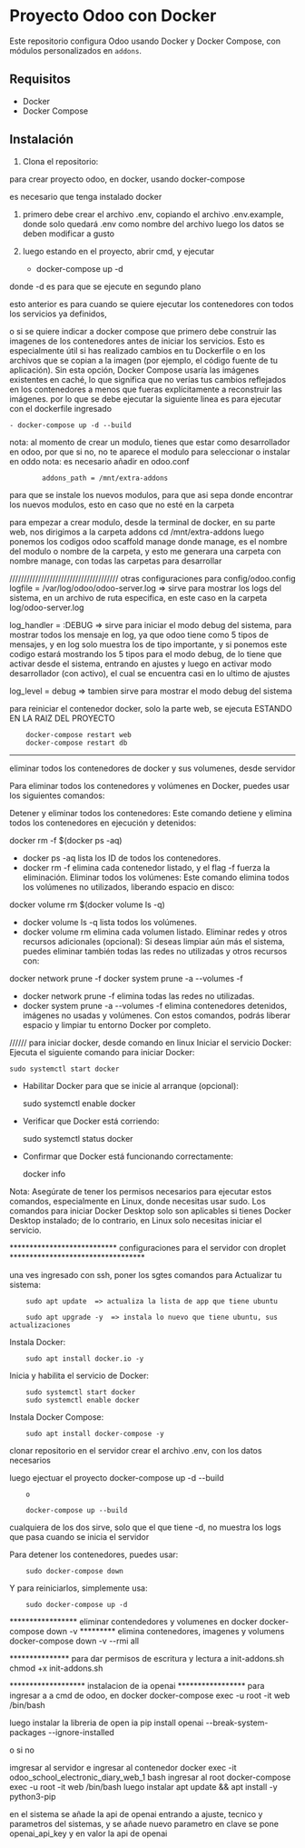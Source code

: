 # Proyecto Odoo con Docker

Este repositorio configura Odoo usando Docker y Docker Compose, con módulos personalizados en `addons`.

## Requisitos

- Docker
- Docker Compose

## Instalación

1. Clona el repositorio:

para crear proyecto odoo, en docker, usando docker-compose

es necesario que tenga instalado docker
1. primero debe crear el archivo .env, copiando el archivo .env.example, donde solo quedará .env como nombre del archivo
luego los datos se deben modificar a gusto

2. luego estando en el proyecto, abrir cmd, y ejecutar 
    
    - docker-compose up -d

donde -d es para que se ejecute en segundo plano

esto anterior es para cuando se quiere ejecutar los contenedores con todos los servicios ya definidos,

o si se quiere indicar a docker compose que primero debe construir las imagenes de los contenedores antes de iniciar los servicios. Esto es especialmente útil si has realizado cambios en tu Dockerfile o en los archivos que se copian a la imagen (por ejemplo, el código fuente de tu aplicación). Sin esta opción, Docker Compose usaría las imágenes existentes en caché, lo que significa que no verías tus cambios reflejados en los contenedores a menos que fueras explícitamente a reconstruir las imágenes.
por lo que se debe ejecutar la siguiente linea es para ejecutar con el dockerfile ingresado
    
    - docker-compose up -d --build


nota: al momento de crear un modulo, tienes que estar como desarrollador en odoo, por que si no, no te aparece el modulo para seleccionar o instalar en oddo
nota: es necesario añadir en odoo.conf

			addons_path = /mnt/extra-addons

para que se instale los nuevos modulos, para que asi sepa donde encontrar los nuevos modulos, esto en caso que no esté en la carpeta

para empezar a crear modulo, desde la terminal de docker, en su parte web, nos dirigimos a la carpeta addons
	cd /mnt/extra-addons
luego ponemos los codigos
	odoo scaffold manage
donde manage, es el nombre del modulo o nombre de la carpeta, y esto me generara una carpeta con nombre manage, con todas las carpetas para desarrollar


//////////////////////////////////////
otras configuraciones para config/odoo.config
logfile = /var/log/odoo/odoo-server.log => sirve para mostrar los logs del sistema, en un archivo de ruta especifica, en este caso en la carpeta log/odoo-server.log

log_handler = :DEBUG => sirve para iniciar el modo debug del sistema, para mostrar todos los mensaje en log, ya que odoo tiene como 5 tipos de mensajes, y en log solo muestra los de tipo importante, y si ponemos este codigo estará mostrando los 5 tipos
para el modo debug, de lo tiene que activar desde el sistema, entrando en ajustes y luego en activar modo desarrollador (con activo), el cual se encuentra casi en lo ultimo de ajustes

log_level = debug   => tambien sirve para mostrar el modo debug del sistema






para reiniciar el contenedor docker, solo la parte web, se ejecuta
ESTANDO EN LA RAIZ DEL PROYECTO
        
        docker-compose restart web
        docker-compose restart db



----------------------------------------------------------------------------------------------
eliminar todos los contenedores de docker y sus volumenes, desde servidor

Para eliminar todos los contenedores y volúmenes en Docker, puedes usar los siguientes comandos:

Detener y eliminar todos los contenedores: Este comando detiene y elimina todos los contenedores en ejecución y detenidos:

docker rm -f $(docker ps -aq)

* docker ps -aq lista los ID de todos los contenedores.
* docker rm -f elimina cada contenedor listado, y el flag -f fuerza la eliminación.
Eliminar todos los volúmenes: Este comando elimina todos los volúmenes no utilizados, liberando espacio en disco:

docker volume rm $(docker volume ls -q)
* docker volume ls -q lista todos los volúmenes.
* docker volume rm elimina cada volumen listado.
Eliminar redes y otros recursos adicionales (opcional): Si deseas limpiar aún más el sistema, puedes eliminar también todas las redes no utilizadas y otros recursos con:

docker network prune -f
docker system prune -a --volumes -f
* docker network prune -f elimina todas las redes no utilizadas.
* docker system prune -a --volumes -f elimina contenedores detenidos, imágenes no usadas y volúmenes.
Con estos comandos, podrás liberar espacio y limpiar tu entorno Docker por completo.

////// para iniciar docker, desde comando en linux
Iniciar el servicio Docker: Ejecuta el siguiente comando para iniciar Docker:

    sudo systemctl start docker
* Habilitar Docker para que se inicie al arranque (opcional):

    sudo systemctl enable docker

* Verificar que Docker está corriendo:

    sudo systemctl status docker

* Confirmar que Docker está funcionando correctamente:

    docker info

Nota:
Asegúrate de tener los permisos necesarios para ejecutar estos comandos, especialmente en Linux, donde necesitas usar sudo.
Los comandos para iniciar Docker Desktop solo son aplicables si tienes Docker Desktop instalado; de lo contrario, en Linux solo necesitas iniciar el servicio.


*************************** configuraciones para el servidor con droplet **********************************

una ves ingresado con ssh, poner los sgtes comandos para Actualizar tu sistema:
        
        sudo apt update  => actualiza la lista de app que tiene ubuntu

		sudo apt upgrade -y  => instala lo nuevo que tiene ubuntu, sus actualizaciones

Instala Docker:

        sudo apt install docker.io -y
Inicia y habilita el servicio de Docker:

        sudo systemctl start docker
        sudo systemctl enable docker
Instala Docker Compose:

        sudo apt install docker-compose -y

clonar repositorio en el servidor
crear el archivo .env, con los datos necesarios

luego ejectuar el proyecto
        docker-compose up -d --build

        o

        docker-compose up --build
cualquiera de los dos sirve, solo que el que tiene -d, no muestra los logs que pasa cuando se inicia el servidor


Para detener los contenedores, puedes usar:

        sudo docker-compose down

Y para reiniciarlos, simplemente usa:

        sudo docker-compose up -d


        
***************** eliminar contendedores y volumenes en docker
    docker-compose down -v
********* elimina contenedores, imagenes y volumens
    docker-compose down -v --rmi all


*************** para dar permisos de escritura y lectura a init-addons.sh
    chmod +x init-addons.sh

    

******************* instalacion de ia openai *****************
para ingresar a a cmd de odoo, en docker
    docker-compose exec -u root -it web /bin/bash

luego instalar la libreria de open ia
    pip install openai --break-system-packages --ignore-installed

o si no

imgresar al servidor e ingresar al contenedor
    docker exec -it odoo_school_electronic_diary_web_1 bash
ingresar al root 
    docker-compose exec -u root -it web /bin/bash
luego instalar 
    apt update && apt install -y python3-pip

en el sistema se añade la api de openai
    entrando a ajuste, tecnico y parametros del sistemas, y se añade nuevo parametro
        en clave se pone openai_api_key y en valor la api de openai